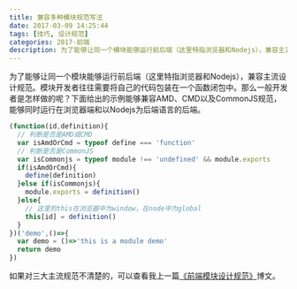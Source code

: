```yaml
---
title: 兼容多种模块规范写法
date: 2017-03-09 14:25:44
tags: [技巧, 设计规范]
categories: 2017·前端
description: 为了能够让同一个模块能够运行前后端（这里特指浏览器和Nodejs），兼容主流设计规范。模块开发者往往需要将自己的代码包装在一个函数闭包中。那么一般开发者是怎样做的呢？下面给出的示例能够兼容AMD、CMD以及CommonJS规范，能够同时运行在浏览器端和以Nodejs为后端语言的后端。
---
```


为了能够让同一个模块能够运行前后端（这里特指浏览器和Nodejs），兼容主流设计规范。模块开发者往往需要将自己的代码包装在一个函数闭包中。那么一般开发者是怎样做的呢？下面给出的示例能够兼容AMD、CMD以及CommonJS规范，能够同时运行在浏览器端和以Nodejs为后端语言的后端。

```javascript
(function(id,definition){
  // 判断是否是AMD或CMD
  var isAmdOrCmd = typeof define === 'function'
  // 判断是否是CommonJS
  var isCommonjs = typeof module !== 'undefined' && module.exports
  if(isAmdOrCmd){
    define(definition)
  }else if(isCommonjs){
    module.exports = definition()
  }else{
    // 这里的this在浏览器中为window，在node中为global
    this[id] = definition()
  }
})('demo',()=>{
  var demo = ()=>'this is a module demo'
  return demo
})
```

如果对三大主流规范不清楚的，可以查看我上一篇[《前端模块设计规范》](http://blog.godotdotdot.com/2017/03/08/%E5%89%8D%E7%AB%AF%E6%A8%A1%E5%9D%97%E8%AE%BE%E8%AE%A1%E8%A7%84%E8%8C%83/)博文。